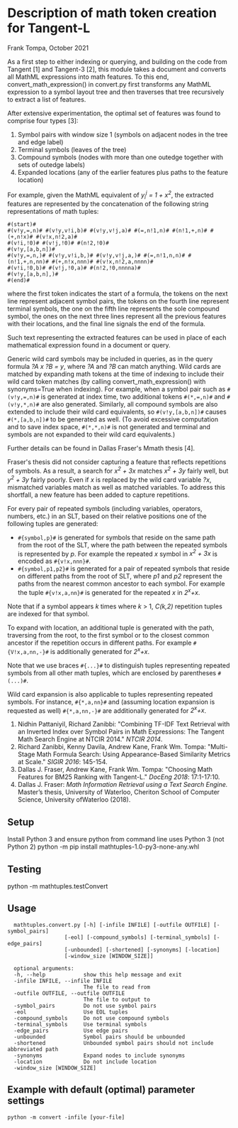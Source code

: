 # Description of math token creation for Tangent-L
Frank Tompa, October 2021

As a first step to either indexing or querying, and building on the code from Tangent [1] and Tangent-3 [2], this module takes a document and converts all MathML expressions into math features. To this end, convert_math_expression() in convert.py first transforms any MathML expression to a symbol layout tree and then traverses that tree recursively to extract a list of features.

After extensive experimentation, the optimal set of features was found to comprise four types [3]:
   1. Symbol pairs with window size 1 (symbols on adjacent nodes in the tree and edge label)
   2. Terminal symbols (leaves of the tree)
   3. Compound symbols (nodes with more than one outedge together with sets of outedge labels)
   4. Expanded locations (any of the earlier features plus paths to the feature location)

For example, given the MathML equivalent of _y<sub>i</sub><sup>j</sup> = 1 + x<sup>2</sup>_, the extracted features are represented by the concatenation of the following string representations of math tuples:
 ```
 #(start)#
 #(v!y,=,n)# #(v!y,v!i,b)# #(v!y,v!j,a)# #(=,n!1,n)# #(n!1,+,n)# #(+,n!x)# #(v!x,n!2,a)#
 #(v!i,!0)# #(v!j,!0)# #(n!2,!0)#
 #(v!y,[a,b,n])#
 #(v!y,=,n,)# #(v!y,v!i,b,)# #(v!y,v!j,a,)# #(=,n!1,n,n)# #(n!1,+,n,nn)# #(+,n!x,nnn)# #(v!x,n!2,a,nnnn)#
 #(v!i,!0,b)# #(v!j,!0,a)# #(n!2,!0,nnnna)#
 #(v!y,[a,b,n],)#
 #(end)#
 ```
where the first token indicates the start of a formula, the tokens on the next line represent adjacent symbol pairs, the tokens on the fourth line represent terminal symbols, the one on the fifth line represents the sole compound symbol, the ones on the next three lines represent all the previous features with their locations, and the final line signals the end of the formula.
 
Such text representing the extracted features can be used in place of each mathematical expression found in a document or query. 

Generic wild card symbols may be included in queries, as in the query formula _?A x ?B = y_, where _?A_ and _?B_ can match anything. Wild cards are matched by expanding math tokens at the time of indexing to include their wild card token matches (by calling convert_math_expression() with synonyms=True when indexing). For example, when a symbol pair such as `#(v!y,=,n)#` is generated at index time, two additional tokens `#(*,=,n)#` and `#(v!y,*,n)#` are also generated. Similarly, all compound symbols are also extended to include their wild card equivalents, so `#(v!y,[a,b,n])#` causes `#(*,[a,b,n])#` to be generated as well. (To avoid excessive computation and to save index space, `#(*,*,n)#` is not generated and terminal and symbols are not expanded to their wild card equivalents.)

Further details can be found in Dallas Fraser's Mmath thesis [4].

Fraser's thesis did not consider capturing a feature that reflects repetitions of symbols. As a result, a search for _x<sup>2</sup> + 3x_ matches _x<sup>2</sup> + 3y_ fairly well, but _y<sup>2</sup> + 3y_ fairly poorly. Even if _x_ is replaced by the wild card variable _?x_, mismatched variables match as well as matched variables. To address this shortfall, a new feature has been added to capture repetitions. 

For every pair of repeated symbols (including variables, operators, numbers, etc.) in an SLT, based on their relative  positions one of the following tuples are generated:

- `#{symbol,p}#` is generated for symbols that reside on the same path from the root of the SLT, where the path between the repeated symbols is represented by _p_. For example the repeated _x_ symbol in _x<sup>2</sup> + 3x_ is encoded as `#{v!x,nnn}#`.
- `#{symbol,p1,p2}#` is generated for a pair of repeated symbols that reside on different paths from the root of SLT, where _p1_ and _p2_ represent the paths from the nearest common ancestor to each symbol. For example the tuple `#{v!x,a,nn}#` is generated for the repeated _x_ in _2<sup>x</sup>+x_.  

Note that if a symbol appears _k_ times where _k_ > 1, _C(k,2)_ repetition tuples are indexed for that symbol.
 
To expand with location, an additional tuple is generated with the path, traversing from the root, to the first symbol or to the closest common ancestor if the repetition occurs in different paths. For example `#{V!x,a,nn,-}#` is additionally generated for _2<sup>x</sup>+x_. 

Note that we use braces `#{...}#` to distinguish tuples representing repeated symbols from all other math tuples, which are enclosed by parentheses `#(...)#`.

Wild card expansion is also applicable to tuples representing repeated symbols. For instance, `#{*,a,nn}#` and (assuming location expansion is requested as well) `#{*,a,nn,-}#` are additionally generated for _2<sup>x</sup>+x_.

1. Nidhin Pattaniyil, Richard Zanibbi: "Combining TF-IDF Text Retrieval with an Inverted Index over Symbol Pairs in Math Expressions: The Tangent Math Search Engine at NTCIR 2014." _NTCIR 2014_.
2. Richard Zanibbi, Kenny Davila, Andrew Kane, Frank Wm. Tompa: "Multi-Stage Math Formula Search: Using Appearance-Based Similarity Metrics at Scale." _SIGIR 2016_: 145-154.
3. Dallas J. Fraser, Andrew Kane, Frank Wm. Tompa: "Choosing Math Features for BM25 Ranking with Tangent-L." _DocEng 2018_: 17:1-17:10.
4. Dallas J. Fraser: _Math Information Retrieval using a Text Search Engine._ Master’s thesis, University of Waterloo, Cheriton School of Computer Science, University ofWaterloo (2018).

## Setup
  Install Python 3 and ensure python from command line uses Python 3 (not Python 2)
  python -m pip install mathtuples-1.0-py3-none-any.whl

## Testing
  python -m mathtuples.testConvert

## Usage
```
  mathtuples.convert.py [-h] [-infile INFILE] [-outfile OUTFILE] [-symbol_pairs]
                  [-eol] [-compound_symbols] [-terminal_symbols] [-edge_pairs]
                  [-unbounded] [-shortened] [-synonyms] [-location]
                  [-window_size [WINDOW_SIZE]]

  optional arguments:
  -h, --help            show this help message and exit
  -infile INFILE, --infile INFILE
                        The file to read from
  -outfile OUTFILE, --outfile OUTFILE
                        The file to output to
  -symbol_pairs         Do not use symbol pairs
  -eol                  Use EOL tuples
  -compound_symbols     Do not use compound symbols
  -terminal_symbols     Use terminal symbols
  -edge_pairs           Use edge pairs
  -unbounded            Symbol pairs should be unbounded
  -shortened            Unbounded symbol pairs should not include abbreviated path
  -synonyms             Expand nodes to include synonyms
  -location             Do not include location
  -window_size [WINDOW_SIZE]
  ```

## Example with default (optimal) parameter settings
  `python -m convert -infile [your-file]`
